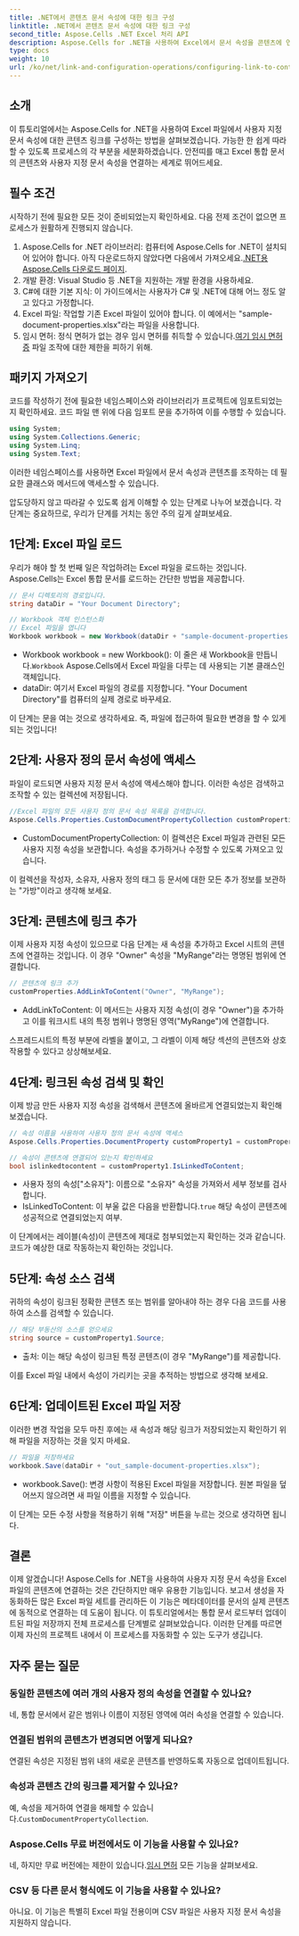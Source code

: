 ```yaml
---
title: .NET에서 콘텐츠 문서 속성에 대한 링크 구성
linktitle: .NET에서 콘텐츠 문서 속성에 대한 링크 구성
second_title: Aspose.Cells .NET Excel 처리 API
description: Aspose.Cells for .NET을 사용하여 Excel에서 문서 속성을 콘텐츠에 연결하는 방법을 알아보세요. 개발자를 위한 단계별 튜토리얼.
type: docs
weight: 10
url: /ko/net/link-and-configuration-operations/configuring-link-to-content-document-property/
---
```

## 소개

이 튜토리얼에서는 Aspose.Cells for .NET을 사용하여 Excel 파일에서 사용자 지정 문서 속성에 대한 콘텐츠 링크를 구성하는 방법을 살펴보겠습니다. 가능한 한 쉽게 따라할 수 있도록 프로세스의 각 부분을 세분화하겠습니다. 안전띠를 매고 Excel 통합 문서의 콘텐츠와 사용자 지정 문서 속성을 연결하는 세계로 뛰어드세요.

## 필수 조건

시작하기 전에 필요한 모든 것이 준비되었는지 확인하세요. 다음 전제 조건이 없으면 프로세스가 원활하게 진행되지 않습니다.

1. Aspose.Cells for .NET 라이브러리: 컴퓨터에 Aspose.Cells for .NET이 설치되어 있어야 합니다. 아직 다운로드하지 않았다면 다음에서 가져오세요.[.NET용 Aspose.Cells 다운로드 페이지](https://releases.aspose.com/cells/net/).
2. 개발 환경: Visual Studio 등 .NET을 지원하는 개발 환경을 사용하세요.
3. C#에 대한 기본 지식: 이 가이드에서는 사용자가 C# 및 .NET에 대해 어느 정도 알고 있다고 가정합니다.
4. Excel 파일: 작업할 기존 Excel 파일이 있어야 합니다. 이 예에서는 "sample-document-properties.xlsx"라는 파일을 사용합니다.
5.  임시 면허: 정식 면허가 없는 경우 임시 면허를 취득할 수 있습니다.[여기 임시 면허증](https://purchase.aspose.com/temporary-license/) 파일 조작에 대한 제한을 피하기 위해.

## 패키지 가져오기

코드를 작성하기 전에 필요한 네임스페이스와 라이브러리가 프로젝트에 임포트되었는지 확인하세요. 코드 파일 맨 위에 다음 임포트 문을 추가하여 이를 수행할 수 있습니다.

```csharp
using System;
using System.Collections.Generic;
using System.Linq;
using System.Text;
```

이러한 네임스페이스를 사용하면 Excel 파일에서 문서 속성과 콘텐츠를 조작하는 데 필요한 클래스와 메서드에 액세스할 수 있습니다.

압도당하지 않고 따라갈 수 있도록 쉽게 이해할 수 있는 단계로 나누어 보겠습니다. 각 단계는 중요하므로, 우리가 단계를 거치는 동안 주의 깊게 살펴보세요.

## 1단계: Excel 파일 로드

우리가 해야 할 첫 번째 일은 작업하려는 Excel 파일을 로드하는 것입니다. Aspose.Cells는 Excel 통합 문서를 로드하는 간단한 방법을 제공합니다.

```csharp
// 문서 디렉토리의 경로입니다.
string dataDir = "Your Document Directory";

// Workbook 객체 인스턴스화
// Excel 파일을 엽니다
Workbook workbook = new Workbook(dataDir + "sample-document-properties.xlsx");
```

-  Workbook workbook = new Workbook(): 이 줄은 새 Workbook을 만듭니다.`Workbook` Aspose.Cells에서 Excel 파일을 다루는 데 사용되는 기본 클래스인 객체입니다.
- dataDir: 여기서 Excel 파일의 경로를 지정합니다. "Your Document Directory"를 컴퓨터의 실제 경로로 바꾸세요.

이 단계는 문을 여는 것으로 생각하세요. 즉, 파일에 접근하여 필요한 변경을 할 수 있게 되는 것입니다!

## 2단계: 사용자 정의 문서 속성에 액세스

파일이 로드되면 사용자 지정 문서 속성에 액세스해야 합니다. 이러한 속성은 검색하고 조작할 수 있는 컬렉션에 저장됩니다.

```csharp
//Excel 파일의 모든 사용자 정의 문서 속성 목록을 검색합니다.
Aspose.Cells.Properties.CustomDocumentPropertyCollection customProperties = workbook.Worksheets.CustomDocumentProperties;
```

- CustomDocumentPropertyCollection: 이 컬렉션은 Excel 파일과 관련된 모든 사용자 지정 속성을 보관합니다. 속성을 추가하거나 수정할 수 있도록 가져오고 있습니다.

이 컬렉션을 작성자, 소유자, 사용자 정의 태그 등 문서에 대한 모든 추가 정보를 보관하는 "가방"이라고 생각해 보세요.

## 3단계: 콘텐츠에 링크 추가

이제 사용자 지정 속성이 있으므로 다음 단계는 새 속성을 추가하고 Excel 시트의 콘텐츠에 연결하는 것입니다. 이 경우 "Owner" 속성을 "MyRange"라는 명명된 범위에 연결합니다.

```csharp
// 콘텐츠에 링크 추가
customProperties.AddLinkToContent("Owner", "MyRange");
```

- AddLinkToContent: 이 메서드는 사용자 지정 속성(이 경우 "Owner")을 추가하고 이를 워크시트 내의 특정 범위나 명명된 영역("MyRange")에 연결합니다.

스프레드시트의 특정 부분에 라벨을 붙이고, 그 라벨이 이제 해당 섹션의 콘텐츠와 상호 작용할 수 있다고 상상해보세요.

## 4단계: 링크된 속성 검색 및 확인

이제 방금 만든 사용자 지정 속성을 검색해서 콘텐츠에 올바르게 연결되었는지 확인해 보겠습니다.

```csharp
// 속성 이름을 사용하여 사용자 정의 문서 속성에 액세스
Aspose.Cells.Properties.DocumentProperty customProperty1 = customProperties["Owner"];

// 속성이 콘텐츠에 연결되어 있는지 확인하세요
bool islinkedtocontent = customProperty1.IsLinkedToContent;
```

- 사용자 정의 속성["소유자"]: 이름으로 "소유자" 속성을 가져와서 세부 정보를 검사합니다.
-  IsLinkedToContent: 이 부울 값은 다음을 반환합니다.`true` 해당 속성이 콘텐츠에 성공적으로 연결되었는지 여부.

이 단계에서는 레이블(속성)이 콘텐츠에 제대로 첨부되었는지 확인하는 것과 같습니다. 코드가 예상한 대로 작동하는지 확인하는 것입니다.

## 5단계: 속성 소스 검색

귀하의 속성이 링크된 정확한 콘텐츠 또는 범위를 알아내야 하는 경우 다음 코드를 사용하여 소스를 검색할 수 있습니다.

```csharp
// 해당 부동산의 소스를 얻으세요
string source = customProperty1.Source;
```

- 출처: 이는 해당 속성이 링크된 특정 콘텐츠(이 경우 "MyRange")를 제공합니다.

이를 Excel 파일 내에서 속성이 가리키는 곳을 추적하는 방법으로 생각해 보세요.

## 6단계: 업데이트된 Excel 파일 저장

이러한 변경 작업을 모두 마친 후에는 새 속성과 해당 링크가 저장되었는지 확인하기 위해 파일을 저장하는 것을 잊지 마세요.

```csharp
// 파일을 저장하세요
workbook.Save(dataDir + "out_sample-document-properties.xlsx");
```

- workbook.Save(): 변경 사항이 적용된 Excel 파일을 저장합니다. 원본 파일을 덮어쓰지 않으려면 새 파일 이름을 지정할 수 있습니다.

이 단계는 모든 수정 사항을 적용하기 위해 "저장" 버튼을 누르는 것으로 생각하면 됩니다.

## 결론

이제 알겠습니다! Aspose.Cells for .NET을 사용하여 사용자 지정 문서 속성을 Excel 파일의 콘텐츠에 연결하는 것은 간단하지만 매우 유용한 기능입니다. 보고서 생성을 자동화하든 많은 Excel 파일 세트를 관리하든 이 기능은 메타데이터를 문서의 실제 콘텐츠에 동적으로 연결하는 데 도움이 됩니다.
이 튜토리얼에서는 통합 문서 로드부터 업데이트된 파일 저장까지 전체 프로세스를 단계별로 살펴보았습니다. 이러한 단계를 따르면 이제 자신의 프로젝트 내에서 이 프로세스를 자동화할 수 있는 도구가 생깁니다.

## 자주 묻는 질문

### 동일한 콘텐츠에 여러 개의 사용자 정의 속성을 연결할 수 있나요?
네, 통합 문서에서 같은 범위나 이름이 지정된 영역에 여러 속성을 연결할 수 있습니다.

### 연결된 범위의 콘텐츠가 변경되면 어떻게 되나요?
연결된 속성은 지정된 범위 내의 새로운 콘텐츠를 반영하도록 자동으로 업데이트됩니다.

### 속성과 콘텐츠 간의 링크를 제거할 수 있나요?
 예, 속성을 제거하여 연결을 해제할 수 있습니다.`CustomDocumentPropertyCollection`.

### Aspose.Cells 무료 버전에서도 이 기능을 사용할 수 있나요?
 네, 하지만 무료 버전에는 제한이 있습니다.[임시 면허](https://purchase.aspose.com/temporary-license/) 모든 기능을 살펴보세요.

### CSV 등 다른 문서 형식에도 이 기능을 사용할 수 있나요?
아니요. 이 기능은 특별히 Excel 파일 전용이며 CSV 파일은 사용자 지정 문서 속성을 지원하지 않습니다.